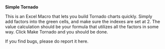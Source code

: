 **Simple Tornado**

This is an Excel Macro that lets you build Tornado charts quickly. Simply add factors into the green cells, and make sure the indexes are set at 2. The value calculation should be your formula that utilizes all the factors in some way. Click Make Tornado and you should be done.

If you find bugs, please do report it here.

